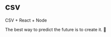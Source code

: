 # csv
CSV + React + Node


<!-- INSPIRATIONAL_QUOTE_START -->
The best way to predict the future is to create it.
🦄
<!-- INSPIRATIONAL_QUOTE_END -->
